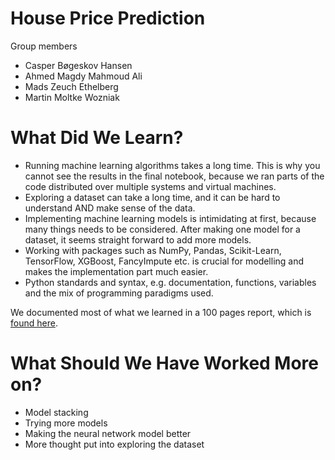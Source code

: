 # House Price Prediction
Group members
- Casper Bøgeskov Hansen
- Ahmed Magdy Mahmoud Ali
- Mads Zeuch Ethelberg
- Martin Moltke Wozniak

# What Did We Learn?
- Running machine learning algorithms takes a long time. This is why you cannot see the results in the final notebook, because we ran parts of the code distributed over multiple systems and virtual machines.
- Exploring a dataset can take a long time, and it can be hard to understand AND make sense of the data.
- Implementing machine learning models is intimidating at first, because many things needs to be considered. After making one model for a dataset, it seems straight forward to add more models.
- Working with packages such as NumPy, Pandas, Scikit-Learn, TensorFlow, XGBoost, FancyImpute etc. is crucial for modelling and makes the implementation part much easier.
- Python standards and syntax, e.g. documentation, functions, variables and the mix of programming paradigms used.

We documented most of what we learned in a 100 pages report, which is [found here](https://mlfromscratch.com/bachelor/).

# What Should We Have Worked More on?
- Model stacking
- Trying more models
- Making the neural network model better
- More thought put into exploring the dataset
